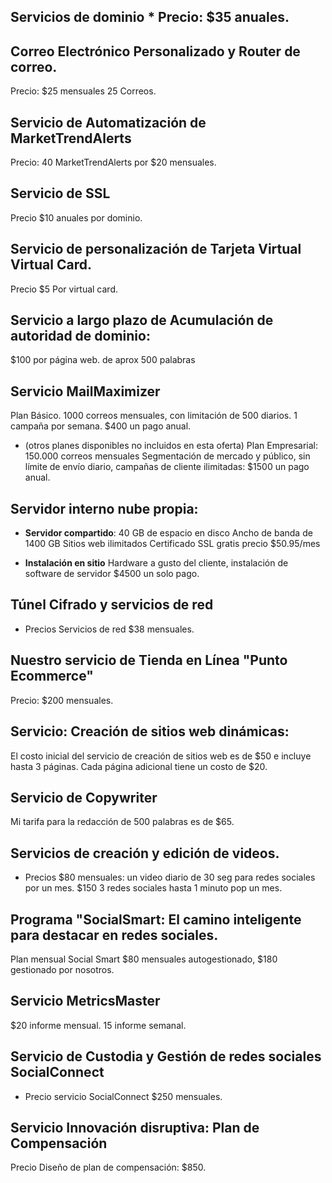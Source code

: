 ## Servicios de dominio  * Precio: $35 anuales.

## Correo Electrónico Personalizado y Router de correo.

Precio: $25 mensuales 25 Correos. 

## Servicio de Automatización de MarketTrendAlerts

Precio: 40 MarketTrendAlerts por $20 mensuales.

## Servicio de SSL

Precio $10 anuales por dominio.

## Servicio de personalización de Tarjeta Virtual Virtual Card.

Precio $5 Por virtual card.

## Servicio a largo plazo de Acumulación de autoridad de dominio:

$100 por página web. de aprox 500 palabras

## Servicio MailMaximizer

Plan Básico. 1000 correos mensuales, con limitación de 500 diarios. 1 campaña por semana. $400 un pago anual. 

* (otros planes disponibles no incluidos en esta oferta) Plan Empresarial: 150.000 correos mensuales Segmentación de mercado y público, sin límite de envío diario,  campañas de cliente ilimitadas: $1500 un pago anual.

## Servidor interno nube propia:

* **Servidor compartido**: 40 GB de espacio en disco Ancho de banda de 1400 GB Sitios web ilimitados Certificado SSL gratis precio $50.95/mes

* **Instalación en sitio** Hardware a gusto del cliente, instalación de software de servidor $4500 un solo pago.

## Túnel Cifrado y servicios de red

* Precios Servicios de red $38 mensuales.

## Nuestro servicio de Tienda en Línea "Punto Ecommerce"

Precio: $200 mensuales.

## Servicio: Creación de sitios web dinámicas:

El costo inicial del servicio de creación de sitios web es de $50 e incluye hasta 3 páginas. Cada página adicional tiene un costo de $20.

## Servicio de Copywriter

Mi tarifa para la redacción de 500 palabras es de $65.

## Servicios de creación y edición de videos.

* Precios $80 mensuales: un video diario de 30 seg para redes sociales por un mes. $150 3 redes sociales hasta 1 minuto pop un mes.

## Programa "SocialSmart: El camino inteligente para destacar en redes sociales.

Plan mensual Social Smart $80 mensuales autogestionado, $180 gestionado por nosotros.

## Servicio MetricsMaster

$20 informe mensual. $15$ informe semanal.

## Servicio de Custodia y Gestión de redes sociales SocialConnect

* Precio servicio SocialConnect $250 mensuales.

## Servicio Innovación disruptiva: Plan de Compensación

Precio Diseño de plan de compensación: $850.
